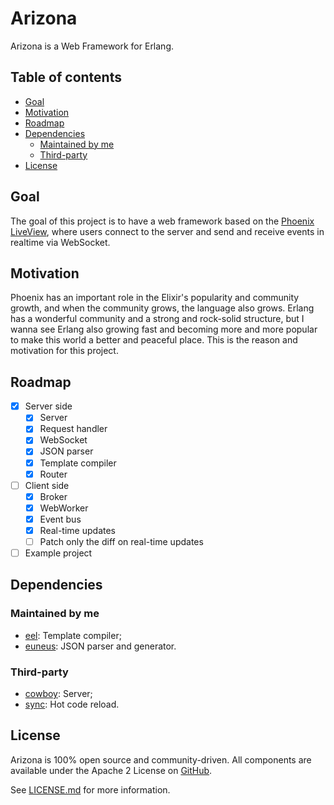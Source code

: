 # Arizona

Arizona is a Web Framework for Erlang.

## Table of contents

- [Goal](#goal)
- [Motivation](#motivation)
- [Roadmap](#roadmap)
- [Dependencies](#dependencies)
    - [Maintained by me](#maintained-by-me)
    - [Third-party](#third-party)
- [License](#license)

## Goal

The goal of this project is to have a web framework based on the [Phoenix LiveView](https://hexdocs.pm/phoenix_live_view/Phoenix.LiveView.html), where users connect to the server and send and receive events in realtime via WebSocket.

## Motivation

Phoenix has an important role in the Elixir's popularity and community growth, and when the community grows, the language also grows. Erlang has a wonderful community and a strong and rock-solid structure, but I wanna see Erlang also growing fast and becoming more and more popular to make this world a better and peaceful place. This is the reason and motivation for this project.

## Roadmap

- [X] Server side
    - [X] Server
    - [X] Request handler
    - [X] WebSocket
    - [X] JSON parser
    - [X] Template compiler
    - [X] Router
- [ ] Client side
    - [X] Broker
    - [X] WebWorker
    - [X] Event bus
    - [X] Real-time updates
    - [ ] Patch only the diff on real-time updates
- [ ] Example project

## Dependencies

### Maintained by me

- [eel](https://github.com/williamthome/eel): Template compiler;
- [euneus](https://github.com/williamthome/euneus): JSON parser and generator.

### Third-party

- [cowboy](https://github.com/ninenines/cowboy): Server;
- [sync](https://github.com/rustyio/sync.git): Hot code reload.

## License

Arizona is 100% open source and community-driven. All components are available under the Apache 2 License on [GitHub](https://github.com/spawnfest/arizona).

See [LICENSE.md](LICENSE.md) for more information.
